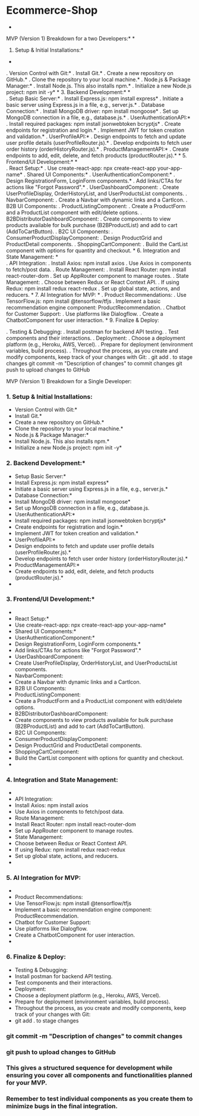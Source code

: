 # Ecommerce-Shop
*
MVP (Version 1) Breakdown for a two Developers:*
*
1. Setup & Initial Installations:*
*   
.  Version Control with Git:*
.  Install Git.*
.  Create a new repository on GitHub.*
.  Clone the repository to your local machine.*
.  Node.js & Package Manager:*
.  Install Node.js. This also installs npm.*
.  Initialize a new Node.js project: npm init -y*
*
3. Backend Development:*
*   
.  Setup Basic Server:*
.  Install Express.js: npm install express*
.  Initiate a basic server using Express.js in a file, e.g., server.js.*
.  Database Connection:*
.  Install MongoDB driver: npm install mongoose*
.  Set up MongoDB connection in a file, e.g., database.js.*
.  UserAuthenticationAPI:*
.  Install required packages: npm install jsonwebtoken bcryptjs*
.  Create endpoints for registration and login.*
.  Implement JWT for token creation and validation.*
.  UserProfileAPI:*
.  Design endpoints to fetch and update user profile details (userProfileRouter.js).*
.  Develop endpoints to fetch user order history (orderHistoryRouter.js).*
.  ProductManagementAPI:*
.  Create endpoints to add, edit, delete, and fetch products (productRouter.js).*
*
5. Frontend/UI Development:*
*   
.  React Setup:*
.  Use create-react-app: npx create-react-app your-app-name*
.  Shared UI Components:*
.  UserAuthenticationComponent:*
.  Design RegistrationForm, LoginForm components.*
.  Add links/CTAs for actions like "Forgot Password".*
.  UserDashboardComponent:
.  Create UserProfileDisplay, OrderHistoryList, and UserProductsList components.
.  NavbarComponent:
.  Create a Navbar with dynamic links and a CartIcon.
.  B2B UI Components:
.  ProductListingComponent:
.  Create a ProductForm and a ProductList component with edit/delete options.
.  B2BDistributorDashboardComponent:
.  Create components to view products available for bulk purchase (B2BProductList) and add to cart (AddToCartButton).
.  B2C UI Components:
.  ConsumerProductDisplayComponent:
.  Design ProductGrid and ProductDetail components.
.  ShoppingCartComponent:
.  Build the CartList component with options for quantity and checkout.
*
6. Integration and State Management:
*   
.  API Integration:
.  Install Axios: npm install axios
.  Use Axios in components to fetch/post data.
.  Route Management:
.  Install React Router: npm install react-router-dom
.  Set up AppRouter component to manage routes.
.  State Management:
.  Choose between Redux or React Context API.
.  If using Redux: npm install redux react-redux
.  Set up global state, actions, and reducers.
*
7. AI Integration for MVP:
*
.  Product Recommendations:
.  Use TensorFlow.js: npm install @tensorflow/tfjs
.  Implement a basic recommendation engine component: ProductRecommendation.
.  Chatbot for Customer Support:
.  Use platforms like Dialogflow.
.  Create a ChatbotComponent for user interaction.
*
9. Finalize & Deploy:
    
.  Testing & Debugging:
.  Install postman for backend API testing.
.  Test components and their interactions.
.  Deployment:
.  Choose a deployment platform (e.g., Heroku, AWS, Vercel).
.  Prepare for deployment (environment variables, build process).
.  Throughout the process, as you create and modify components, keep track of your changes with Git:
.  git add . to stage changes
git commit -m "Description of changes" to commit changes
git push to upload changes to GitHub

MVP (Version 1) Breakdown for a Single Developer:

### 1. Setup & Initial Installations:
  
*  Version Control with Git:* 
*  Install Git.*
*  Create a new repository on GitHub.*
* Clone the repository to your local machine.*
*  Node.js & Package Manager:*
*  Install Node.js. This also installs npm.*
*  Initialize a new Node.js project: npm init -y*

### 2. Backend Development:*
  
*  Setup Basic Server:*
*  Install Express.js: npm install express*
*  Initiate a basic server using Express.js in a file, e.g., server.js.*
*  Database Connection:*
*  Install MongoDB driver: npm install mongoose*
*  Set up MongoDB connection in a file, e.g., database.js.
*  UserAuthenticationAPI:*
*  Install required packages: npm install jsonwebtoken bcryptjs*
*  Create endpoints for registration and login.*
*  Implement JWT for token creation and validation.*
*  UserProfileAPI:*
*  Design endpoints to fetch and update user profile details (userProfileRouter.js).*
*  Develop endpoints to fetch user order history (orderHistoryRouter.js).*
*  ProductManagementAPI:*
*  Create endpoints to add, edit, delete, and fetch products (productRouter.js).*
*
### 3. Frontend/UI Development:*
*   
*  React Setup:*
*  Use create-react-app: npx create-react-app your-app-name*
*  Shared UI Components:*
*  UserAuthenticationComponent:*
*  Design RegistrationForm, LoginForm components.*
*  Add links/CTAs for actions like "Forgot Password".*
*  UserDashboardComponent:
*  Create UserProfileDisplay, OrderHistoryList, and UserProductsList components.
*  NavbarComponent:
*  Create a Navbar with dynamic links and a CartIcon.
*  B2B UI Components:
*  ProductListingComponent:
*  Create a ProductForm and a ProductList component with edit/delete options.
*  B2BDistributorDashboardComponent:
*  Create components to view products available for bulk purchase (B2BProductList) and add to cart (AddToCartButton).
*  B2C UI Components:
*  ConsumerProductDisplayComponent:
*  Design ProductGrid and ProductDetail components.
*  ShoppingCartComponent:
*  Build the CartList component with options for quantity and checkout.
*
### 4. Integration and State Management:
*   
*  API Integration:
*  Install Axios: npm install axios
*  Use Axios in components to fetch/post data.
*  Route Management:
*  Install React Router: npm install react-router-dom
*  Set up AppRouter component to manage routes.
*  State Management:
*  Choose between Redux or React Context API.
*  If using Redux: npm install redux react-redux
*  Set up global state, actions, and reducers.
*
### 5. AI Integration for MVP:
*
*  Product Recommendations:
*  Use TensorFlow.js: npm install @tensorflow/tfjs
*  Implement a basic recommendation engine component: ProductRecommendation.
*  Chatbot for Customer Support:
*  Use platforms like Dialogflow.
*  Create a ChatbotComponent for user interaction.
*
### 6. Finalize & Deploy:
    
*  Testing & Debugging:
*  Install postman for backend API testing.
*  Test components and their interactions.
*  Deployment:
*  Choose a deployment platform (e.g., Heroku, AWS,  Vercel).
*  Prepare for deployment (environment variables, build process).
*  Throughout the process, as you create and modify components, keep track of your changes with Git:
*  git add . to stage changes

### git commit -m "Description of changes" to commit changes
### git push to upload changes to GitHub

### This gives a structured sequence for development   while ensuring you cover all components and functionalities planned for your MVP. 
### Remember to test individual components as you create them to minimize bugs in the final integration.
